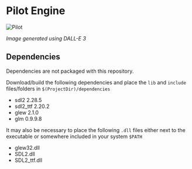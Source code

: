 # Pilot Engine

![Pilot](https://github.com/TylerStein/PilotEngine/assets/8722842/7f84e29d-a591-4099-aae4-cb6bee52fe82)

*Image generated using DALL-E 3*

## Dependencies
Dependencies are not packaged with this repository.

Download/build the following dependencies and place the `lib` and `include` files/folders in `$(ProjectDir)/dependencies`

- sdl2 2.28.5
- sdl2_ttf 2.20.2
- glew 2.1.0
- glm 0.9.9.8

It may also be necessary to place the following `.dll` files either next to the executable or somewhere included in your system `$PATH`

- glew32.dll
- SDL2.dll
- SDL2_ttf.dll
